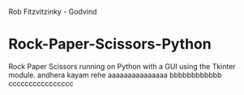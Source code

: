 Rob Fitzvitzinky - Godvind
# Rock-Paper-Scissors-Python
Rock Paper Scissors running on Python with a GUI using the Tkinter module.
andhera kayam rehe
aaaaaaaaaaaaaaa
bbbbbbbbbbbb
cccccccccccccccc

